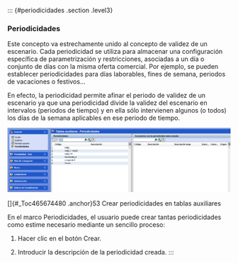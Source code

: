 ::: {#periodicidades .section .level3}
### Periodicidades

Este concepto va estrechamente unido al concepto de validez de un
escenario. Cada periodicidad se utiliza para almacenar una configuración
específica de parametrización y restricciones, asociadas a un día o
conjunto de días con la misma oferta comercial. Por ejemplo, se pueden
establecer periodicidades para días laborables, fines de semana,
periodos de vacaciones o festivos...

En efecto, la periodicidad permite afinar el periodo de validez de un
escenario ya que una periodicidad divide la validez del escenario en
intervalos (periodos de tiempo) y en ella sólo intervienen algunos (o
todos) los días de la semana aplicables en ese periodo de tiempo.

![](../media/file84.png)

[]{#_Toc465674480 .anchor}53 Crear periodicidades en tablas auxiliares

En el marco Periodicidades, el usuario puede crear tantas periodicidades
como estime necesario mediante un sencillo proceso:

1.  Hacer clic en el botón Crear.

2.  Introducir la descripción de la periodicidad creada.
:::
